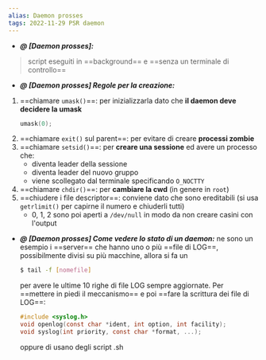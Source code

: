 ```yaml
---
alias: Daemon prosses
tags: 2022-11-29 PSR daemon
---
```


- ***@ [Daemon prosses]:***
> script eseguiti in ==background== e ==senza un terminale di controllo==

<!--ID: 1670236970246-->


- ***@ [Daemon prosses] Regole per la creazione:***
	 
1. ==chiamare `umask()`==: per inizializzarla dato che **il daemon deve decidere la umask**
	```c
	umask(0);
	```
2. ==chiamare `exit()` sul parent==: per evitare di creare **processi zombie**
3. ==chiamare `setsid()`==: per **creare una sessione** ed avere un processo che:
	- diventa leader della sessione
	- diventa leader del nuovo gruppo
	- viene scollegato dal terminale specificando `O_NOCTTY`
4. ==chiamare `chdir()`==: per **cambiare la cwd** (in genere in `root`)
5. ==chiudere i file descriptor==: conviene dato che sono ereditabili (si usa `getrlimit()` per capirne il numero e chiuderli tutti)
	- 0, 1, 2 sono poi aperti a `/dev/null` in modo da non creare casini con l'output


<!--ID: 1670236970251-->


- ***@ [Daemon prosses] Come vedere lo stato di un daemon:***
	 ne sono un esempio i ==server== che hanno uno o più ==file di LOG==, possibilmente divisi su più macchine, allora si fa un
	```bash
	$ tail -f [nomefile]
	```
	per avere le ultime 10 righe di file LOG sempre aggiornate. Per ==mettere in piedi il meccanismo== e poi ==fare la scrittura dei file di LOG==:
	```c
	#include <syslog.h>  
	void openlog(const char *ident, int option, int facility);
	void syslog(int priority, const char *format, ...);
	```
	oppure di usano degli script .sh

<!--ID: 1670236970255-->
